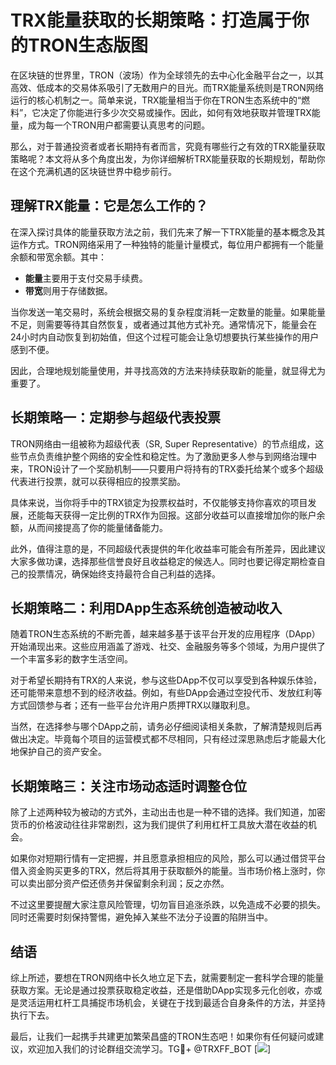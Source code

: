 # TRX能量获取的长期策略：打造属于你的TRON生态版图

在区块链的世界里，TRON（波场）作为全球领先的去中心化金融平台之一，以其高效、低成本的交易体系吸引了无数用户的目光。而TRX能量系统则是TRON网络运行的核心机制之一。简单来说，TRX能量相当于你在TRON生态系统中的“燃料”，它决定了你能进行多少次交易或操作。因此，如何有效地获取并管理TRX能量，成为每一个TRON用户都需要认真思考的问题。

那么，对于普通投资者或者长期持有者而言，究竟有哪些行之有效的TRX能量获取策略呢？本文将从多个角度出发，为你详细解析TRX能量获取的长期规划，帮助你在这个充满机遇的区块链世界中稳步前行。

## 理解TRX能量：它是怎么工作的？

在深入探讨具体的能量获取方法之前，我们先来了解一下TRX能量的基本概念及其运作方式。TRON网络采用了一种独特的能量计量模式，每位用户都拥有一个能量余额和带宽余额。其中：

- **能量**主要用于支付交易手续费。
- **带宽**则用于存储数据。

当你发送一笔交易时，系统会根据交易的复杂程度消耗一定数量的能量。如果能量不足，则需要等待其自然恢复，或者通过其他方式补充。通常情况下，能量会在24小时内自动恢复到初始值，但这个过程可能会让急切想要执行某些操作的用户感到不便。

因此，合理地规划能量使用，并寻找高效的方法来持续获取新的能量，就显得尤为重要了。

## 长期策略一：定期参与超级代表投票

TRON网络由一组被称为超级代表（SR, Super Representative）的节点组成，这些节点负责维护整个网络的安全性和稳定性。为了激励更多人参与到网络治理中来，TRON设计了一个奖励机制——只要用户将持有的TRX委托给某个或多个超级代表进行投票，就可以获得相应的投票奖励。

具体来说，当你将手中的TRX锁定为投票权益时，不仅能够支持你喜欢的项目发展，还能每天获得一定比例的TRX作为回报。这部分收益可以直接增加你的账户余额，从而间接提高了你的能量储备能力。

此外，值得注意的是，不同超级代表提供的年化收益率可能会有所差异，因此建议大家多做功课，选择那些信誉良好且收益稳定的候选人。同时也要记得定期检查自己的投票情况，确保始终支持最符合自己利益的选择。

## 长期策略二：利用DApp生态系统创造被动收入

随着TRON生态系统的不断完善，越来越多基于该平台开发的应用程序（DApp）开始涌现出来。这些应用涵盖了游戏、社交、金融服务等多个领域，为用户提供了一个丰富多彩的数字生活空间。

对于希望长期持有TRX的人来说，参与这些DApp不仅可以享受到各种娱乐体验，还可能带来意想不到的经济收益。例如，有些DApp会通过空投代币、发放红利等方式回馈参与者；还有一些平台允许用户质押TRX以赚取利息。

当然，在选择参与哪个DApp之前，请务必仔细阅读相关条款，了解清楚规则后再做出决定。毕竟每个项目的运营模式都不尽相同，只有经过深思熟虑后才能最大化地保护自己的资产安全。

## 长期策略三：关注市场动态适时调整仓位

除了上述两种较为被动的方式外，主动出击也是一种不错的选择。我们知道，加密货币的价格波动往往非常剧烈，这为我们提供了利用杠杆工具放大潜在收益的机会。

如果你对短期行情有一定把握，并且愿意承担相应的风险，那么可以通过借贷平台借入资金购买更多的TRX，然后将其用于获取额外的能量。当市场价格上涨时，你可以卖出部分资产偿还债务并保留剩余利润；反之亦然。

不过这里要提醒大家注意风险管理，切勿盲目追涨杀跌，以免造成不必要的损失。同时还需要时刻保持警惕，避免掉入某些不法分子设置的陷阱当中。

## 结语

综上所述，要想在TRON网络中长久地立足下去，就需要制定一套科学合理的能量获取方案。无论是通过投票获取稳定收益，还是借助DApp实现多元化创收，亦或是灵活运用杠杆工具捕捉市场机会，关键在于找到最适合自身条件的方法，并坚持执行下去。

最后，让我们一起携手共建更加繁荣昌盛的TRON生态吧！如果你有任何疑问或建议，欢迎加入我们的讨论群组交流学习。TG💪+ @TRXFF_BOT  [![](https://sites.google.com/view/trxduihuan/)]